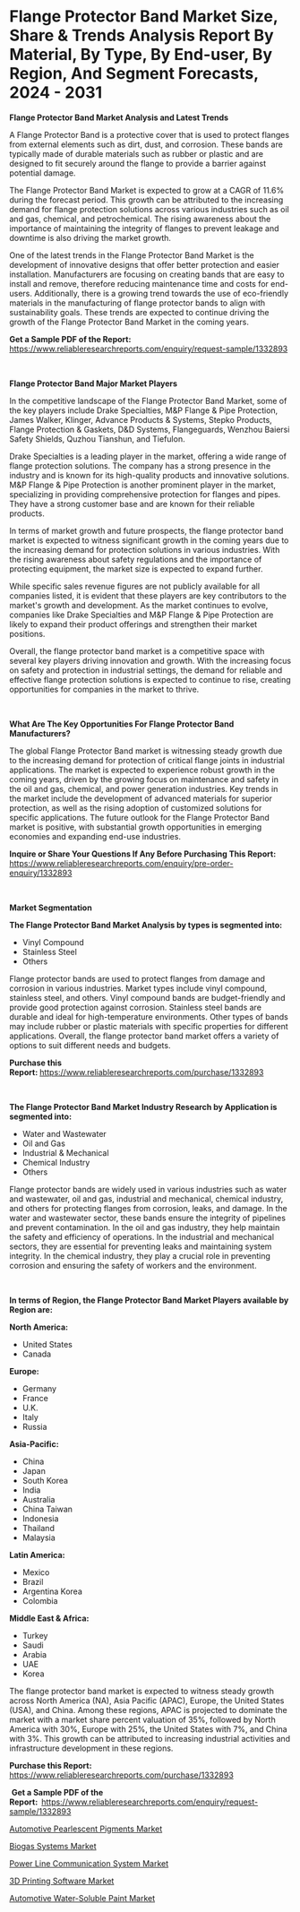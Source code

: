 <p><h1>Flange Protector Band Market Size, Share & Trends Analysis Report By Material, By Type, By End-user, By Region, And Segment Forecasts, 2024 - 2031</h1></p><p><strong>Flange Protector Band Market Analysis and Latest Trends</strong></p>
<p><p>A Flange Protector Band is a protective cover that is used to protect flanges from external elements such as dirt, dust, and corrosion. These bands are typically made of durable materials such as rubber or plastic and are designed to fit securely around the flange to provide a barrier against potential damage.</p><p>The Flange Protector Band Market is expected to grow at a CAGR of 11.6% during the forecast period. This growth can be attributed to the increasing demand for flange protection solutions across various industries such as oil and gas, chemical, and petrochemical. The rising awareness about the importance of maintaining the integrity of flanges to prevent leakage and downtime is also driving the market growth.</p><p>One of the latest trends in the Flange Protector Band Market is the development of innovative designs that offer better protection and easier installation. Manufacturers are focusing on creating bands that are easy to install and remove, therefore reducing maintenance time and costs for end-users. Additionally, there is a growing trend towards the use of eco-friendly materials in the manufacturing of flange protector bands to align with sustainability goals. These trends are expected to continue driving the growth of the Flange Protector Band Market in the coming years.</p></p>
<p><strong>Get a Sample PDF of the Report:&nbsp;</strong> <a href="https://www.reliableresearchreports.com/enquiry/request-sample/1332893">https://www.reliableresearchreports.com/enquiry/request-sample/1332893</a></p>
<p>&nbsp;</p>
<p><strong>Flange Protector Band Major Market Players</strong></p>
<p><p>In the competitive landscape of the Flange Protector Band Market, some of the key players include Drake Specialties, M&P Flange & Pipe Protection, James Walker, Klinger, Advance Products & Systems, Stepko Products, Flange Protection & Gaskets, D&D Systems, Flangeguards, Wenzhou Baiersi Safety Shields, Quzhou Tianshun, and Tiefulon.</p><p>Drake Specialties is a leading player in the market, offering a wide range of flange protection solutions. The company has a strong presence in the industry and is known for its high-quality products and innovative solutions. M&P Flange & Pipe Protection is another prominent player in the market, specializing in providing comprehensive protection for flanges and pipes. They have a strong customer base and are known for their reliable products.</p><p>In terms of market growth and future prospects, the flange protector band market is expected to witness significant growth in the coming years due to the increasing demand for protection solutions in various industries. With the rising awareness about safety regulations and the importance of protecting equipment, the market size is expected to expand further.</p><p>While specific sales revenue figures are not publicly available for all companies listed, it is evident that these players are key contributors to the market's growth and development. As the market continues to evolve, companies like Drake Specialties and M&P Flange & Pipe Protection are likely to expand their product offerings and strengthen their market positions.</p><p>Overall, the flange protector band market is a competitive space with several key players driving innovation and growth. With the increasing focus on safety and protection in industrial settings, the demand for reliable and effective flange protection solutions is expected to continue to rise, creating opportunities for companies in the market to thrive.</p></p>
<p>&nbsp;</p>
<p><strong>What Are The Key Opportunities For Flange Protector Band Manufacturers?</strong></p>
<p><p>The global Flange Protector Band market is witnessing steady growth due to the increasing demand for protection of critical flange joints in industrial applications. The market is expected to experience robust growth in the coming years, driven by the growing focus on maintenance and safety in the oil and gas, chemical, and power generation industries. Key trends in the market include the development of advanced materials for superior protection, as well as the rising adoption of customized solutions for specific applications. The future outlook for the Flange Protector Band market is positive, with substantial growth opportunities in emerging economies and expanding end-use industries.</p></p>
<p><strong>Inquire or Share Your Questions If Any Before Purchasing This Report:</strong> <a href="https://www.reliableresearchreports.com/enquiry/pre-order-enquiry/1332893">https://www.reliableresearchreports.com/enquiry/pre-order-enquiry/1332893</a></p>
<p>&nbsp;</p>
<p><strong>Market Segmentation</strong></p>
<p><strong>The Flange Protector Band Market Analysis by types is segmented into:</strong></p>
<p><ul><li>Vinyl Compound</li><li>Stainless Steel</li><li>Others</li></ul></p>
<p><p>Flange protector bands are used to protect flanges from damage and corrosion in various industries. Market types include vinyl compound, stainless steel, and others. Vinyl compound bands are budget-friendly and provide good protection against corrosion. Stainless steel bands are durable and ideal for high-temperature environments. Other types of bands may include rubber or plastic materials with specific properties for different applications. Overall, the flange protector band market offers a variety of options to suit different needs and budgets.</p></p>
<p><strong>Purchase this Report:&nbsp;</strong><a href="https://www.reliableresearchreports.com/purchase/1332893">https://www.reliableresearchreports.com/purchase/1332893</a></p>
<p>&nbsp;</p>
<p><strong>The Flange Protector Band Market Industry Research by Application is segmented into:</strong></p>
<p><ul><li>Water and Wastewater</li><li>Oil and Gas</li><li>Industrial & Mechanical</li><li>Chemical Industry</li><li>Others</li></ul></p>
<p><p>Flange protector bands are widely used in various industries such as water and wastewater, oil and gas, industrial and mechanical, chemical industry, and others for protecting flanges from corrosion, leaks, and damage. In the water and wastewater sector, these bands ensure the integrity of pipelines and prevent contamination. In the oil and gas industry, they help maintain the safety and efficiency of operations. In the industrial and mechanical sectors, they are essential for preventing leaks and maintaining system integrity. In the chemical industry, they play a crucial role in preventing corrosion and ensuring the safety of workers and the environment.</p></p>
<p>&nbsp;</p>
<p><strong>In terms of Region, the Flange Protector Band Market Players available by Region are:</strong></p>
<p>
    <p> <strong> North America: </strong>
        <ul>
            <li>United States</li>
            <li>Canada</li>
        </ul>
        </p> 
    <p> <strong> Europe: </strong>
        <ul>
            <li>Germany</li>
            <li>France</li>
            <li>U.K.</li>
            <li>Italy</li>
            <li>Russia</li>
        </ul>
        </p> 
    <p> <strong> Asia-Pacific: </strong>
        <ul>
            <li>China</li>
            <li>Japan</li>
            <li>South Korea</li>
            <li>India</li>
            <li>Australia</li>
            <li>China Taiwan</li>
            <li>Indonesia</li>
            <li>Thailand</li>
            <li>Malaysia</li>
        </ul>
        </p> 
    <p> <strong> Latin America: </strong>
        <ul>
            <li>Mexico</li>
            <li>Brazil</li>
            <li>Argentina Korea</li>
            <li>Colombia</li>
        </ul>
        </p> 
    <p> <strong> Middle East & Africa: </strong>
        <ul>
            <li>Turkey</li>
            <li>Saudi</li>
            <li>Arabia</li>
            <li>UAE</li>
            <li>Korea</li>
        </ul>
    </p>
    </p>
<p><p>The flange protector band market is expected to witness steady growth across North America (NA), Asia Pacific (APAC), Europe, the United States (USA), and China. Among these regions, APAC is projected to dominate the market with a market share percent valuation of 35%, followed by North America with 30%, Europe with 25%, the United States with 7%, and China with 3%. This growth can be attributed to increasing industrial activities and infrastructure development in these regions.</p></p>
<p><strong>Purchase this Report: </strong><a href="https://www.reliableresearchreports.com/purchase/1332893">https://www.reliableresearchreports.com/purchase/1332893</a></p>
<p>&nbsp;<strong>Get a Sample PDF of the Report:&nbsp;&nbsp;</strong><a href="https://www.reliableresearchreports.com/enquiry/request-sample/1332893">https://www.reliableresearchreports.com/enquiry/request-sample/1332893</a></p>
<p><strong></strong></p>
<p><p><a href="https://issuu.com/reportprime-2/docs/automotive-pearlescent-pigments-market-size-2030.p">Automotive Pearlescent Pigments Market</a></p><p><a href="https://medium.com/p/d9ad98aeb882/edit">Biogas Systems Market</a></p><p><a href="https://medium.com/p/dd475962c0a1/edit">Power Line Communication System Market</a></p><p><a href="https://medium.com/p/2f43d9819034/edit">3D Printing Software Market</a></p><p><a href="https://issuu.com/reportprime-2/docs/automotive-water-soluble-paint-market-size-2030.pp">Automotive Water-Soluble Paint Market</a></p></p>